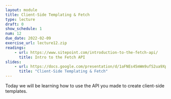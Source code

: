 ```yaml
---
layout: module
title: Client-Side Templating & Fetch
type: lecture
draft: 0
show_schedule: 1
num: 12
due_date: 2022-02-09
exercise_url: lecture12.zip
readings:
    - url: https://www.sitepoint.com/introduction-to-the-fetch-api/
      title: Intro to the Fetch API
slides: 
    - url: https://docs.google.com/presentation/d/1aFNEs45mWm9ufS2ua9XpS1xf8D9FQB1esNDOPPy9-Oc/edit?usp=sharing
      title: "Client-Side Templating & Fetch"
---
```


Today we will be learning how to use the API you made to create client-side templates.
